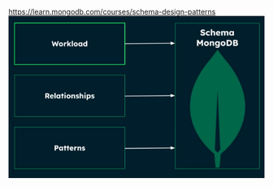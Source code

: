 https://learn.mongodb.com/courses/schema-design-patterns
![](https://raw.githubusercontent.com/Synergy-io/Notes.io/main/assets/Pasted%20image%2020250228215234.png)
